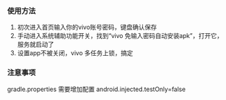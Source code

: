 ### 使用方法
1.  初次进入首页输入你的vivo账号密码，键盘确认保存
2. 手动进入系统辅助功能开关，找到“vivo 免输入密码自动安装apk”，打开它，服务就启动了
3. 设置app不被关闭，vivo 多任务上锁，搞定

### 注意事项
gradle.properties 需要增加配置
android.injected.testOnly=false